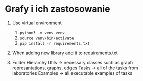 # Grafy i ich zastosowanie

1. Use virtual environment
    1. `python3 -m venv venv` 
    2. `source venv/bin/activate`
    3. `pip install -r requirements.txt` 
2. When adding new library add it to requirements.txt

3. Folder Hierarchy
    Utils
        -> necessary classes such as graph represantations, graphs, edges
    Tasks
        -> all of the tasks from laboratories
    Examples
        -> all executable examples of tasks
